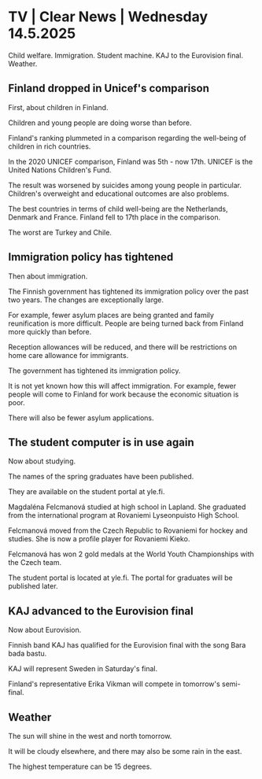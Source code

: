 # TV | Clear News | Wednesday 14.5.2025

Child welfare. Immigration. Student machine. KAJ to the Eurovision final. Weather.

## Finland dropped in Unicef's comparison

First, about children in Finland.

Children and young people are doing worse than before.

Finland's ranking plummeted in a comparison regarding the well-being of children in rich countries.

In the 2020 UNICEF comparison, Finland was 5th - now 17th. UNICEF is the United Nations Children's Fund.

The result was worsened by suicides among young people in particular. Children's overweight and educational outcomes are also problems.

The best countries in terms of child well-being are the Netherlands, Denmark and France. Finland fell to 17th place in the comparison.

The worst are Turkey and Chile.

## Immigration policy has tightened

Then about immigration.

The Finnish government has tightened its immigration policy over the past two years. The changes are exceptionally large.

For example, fewer asylum places are being granted and family reunification is more difficult. People are being turned back from Finland more quickly than before.

Reception allowances will be reduced, and there will be restrictions on home care allowance for immigrants.

The government has tightened its immigration policy.

It is not yet known how this will affect immigration. For example, fewer people will come to Finland for work because the economic situation is poor.

There will also be fewer asylum applications.

## The student computer is in use again

Now about studying.

The names of the spring graduates have been published.

They are available on the student portal at yle.fi.

Magdaléna Felcmanová studied at high school in Lapland. She graduated from the international program at Rovaniemi Lyseonpuisto High School.

Felcmanová moved from the Czech Republic to Rovaniemi for hockey and studies. She is now a profile player for Rovaniemi Kieko.

Felcmanová has won 2 gold medals at the World Youth Championships with the Czech team.

The student portal is located at yle.fi. The portal for graduates will be published later.

## KAJ advanced to the Eurovision final

Now about Eurovision.

Finnish band KAJ has qualified for the Eurovision final with the song Bara bada bastu.

KAJ will represent Sweden in Saturday's final.

Finland's representative Erika Vikman will compete in tomorrow's semi-final.

## Weather

The sun will shine in the west and north tomorrow.

It will be cloudy elsewhere, and there may also be some rain in the east.

The highest temperature can be 15 degrees.
